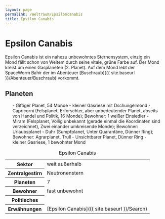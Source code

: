 ```yaml
---
layout: page
permalink: /Weltraum/Epsiloncanabis
title: Epsilon Canabis
---
```



# Epsilon Canabis


Epsilon Canabis ist ein nahezu unbewohntes Sternensystem, einzig ein Mond fällt schon von Weitem durch seine vitale, grüne Farbe auf. Der Mond kreist um einen Gasplaneten (2. Planet). Auf dem Mond lebt der SpaceWorm Bahir der im Abenteuer [Buschraub]({{ site.baseurl }}/Abenteuer/Buschraub) vorkommt.

## Planeten

<ol>
- Giftiger Planet, 54 Monde
- kleiner Gasriese mit Dschungelmond
- Capricorni (Felsplanet, Erforschter, aber unbedeutender Planet, abseits von Handel und Politik, 16 Monde); Bewohner: 1 weißer Einsiedler
- Miram (Felsplanet, Völlig unbekannt (gerade einmal die Koordinaten sind verzeichnet), Zwei einander umkreisende Monde); Bewohner: Urlaubsplanet
- Duhr (Sumpfplanet, Unter Quarantäne, Dünner Ring); Bewohner: Agrarplanet, Trull
- Unsichtbarer Planet, Dünner Ring
- kleiner Gasriese, 1 bewohnter Mond
</ol>

<aside>
<table data-type="sternensystem">
<caption>Epsilon Canabis</caption>
<tbody>
<tr><th>Sektor</th><td>weit außerhalb</td></tr>
<tr><th>Zentralgestirn</th><td>Neutronenstern</td></tr>
<tr><th>Planeten</th><td>7</td></tr>
<tr><th>Bewohner</th><td>fast unbewohnt</td></tr>
<tr><th>Politisches</th><td> </td></tr>
<tr><th>Erwähnungen</th><td>[Epsilon Canabis]({{ site.baseurl }}/Search)</td></tr>
</tbody>
</table>
</aside>

